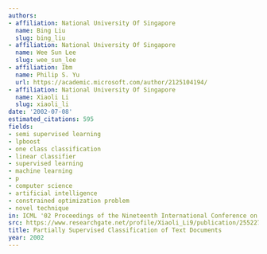```yaml
---
authors:
- affiliation: National University Of Singapore
  name: Bing Liu
  slug: bing_liu
- affiliation: National University Of Singapore
  name: Wee Sun Lee
  slug: wee_sun_lee
- affiliation: Ibm
  name: Philip S. Yu
  url: https://academic.microsoft.com/author/2125104194/
- affiliation: National University Of Singapore
  name: Xiaoli Li
  slug: xiaoli_li
date: '2002-07-08'
estimated_citations: 595
fields:
- semi supervised learning
- lpboost
- one class classification
- linear classifier
- supervised learning
- machine learning
- p
- computer science
- artificial intelligence
- constrained optimization problem
- novel technique
in: ICML '02 Proceedings of the Nineteenth International Conference on Machine Learning
src: https://www.researchgate.net/profile/Xiaoli_Li9/publication/2552275_Partially_Supervised_Classification_of_Text_Documents/links/0c96053c5d328e69ea000000.pdf
title: Partially Supervised Classification of Text Documents
year: 2002
---
```

